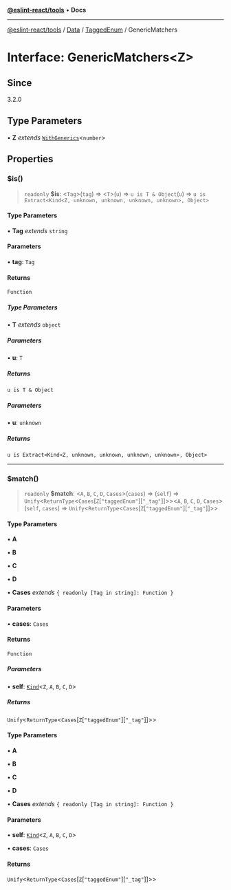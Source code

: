 [**@eslint-react/tools**](../../../../../README.md) • **Docs**

***

[@eslint-react/tools](../../../../../README.md) / [Data](../../../README.md) / [TaggedEnum](../README.md) / GenericMatchers

# Interface: GenericMatchers\<Z\>

## Since

3.2.0

## Type Parameters

• **Z** *extends* [`WithGenerics`](WithGenerics.md)\<`number`\>

## Properties

### $is()

> `readonly` **$is**: \<`Tag`\>(`tag`) => \<`T`\>(`u`) => `u is T & Object`(`u`) => `u is Extract<Kind<Z, unknown, unknown, unknown, unknown>, Object>`

#### Type Parameters

• **Tag** *extends* `string`

#### Parameters

• **tag**: `Tag`

#### Returns

`Function`

##### Type Parameters

• **T** *extends* `object`

##### Parameters

• **u**: `T`

##### Returns

`u is T & Object`

##### Parameters

• **u**: `unknown`

##### Returns

`u is Extract<Kind<Z, unknown, unknown, unknown, unknown>, Object>`

***

### $match()

> `readonly` **$match**: \<`A`, `B`, `C`, `D`, `Cases`\>(`cases`) => (`self`) => `Unify`\<`ReturnType`\<`Cases`\[`Z`\[`"taggedEnum"`\]\[`"_tag"`\]\]\>\>\<`A`, `B`, `C`, `D`, `Cases`\>(`self`, `cases`) => `Unify`\<`ReturnType`\<`Cases`\[`Z`\[`"taggedEnum"`\]\[`"_tag"`\]\]\>\>

#### Type Parameters

• **A**

• **B**

• **C**

• **D**

• **Cases** *extends* `{ readonly [Tag in string]: Function }`

#### Parameters

• **cases**: `Cases`

#### Returns

`Function`

##### Parameters

• **self**: [`Kind`](../type-aliases/Kind.md)\<`Z`, `A`, `B`, `C`, `D`\>

##### Returns

`Unify`\<`ReturnType`\<`Cases`\[`Z`\[`"taggedEnum"`\]\[`"_tag"`\]\]\>\>

#### Type Parameters

• **A**

• **B**

• **C**

• **D**

• **Cases** *extends* `{ readonly [Tag in string]: Function }`

#### Parameters

• **self**: [`Kind`](../type-aliases/Kind.md)\<`Z`, `A`, `B`, `C`, `D`\>

• **cases**: `Cases`

#### Returns

`Unify`\<`ReturnType`\<`Cases`\[`Z`\[`"taggedEnum"`\]\[`"_tag"`\]\]\>\>
